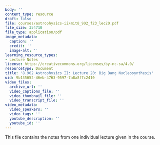 ```yaml
---
body: ''
content_type: resource
draft: false
file: courses/astrophysics-ii/mit8_902_f23_lec20.pdf
file_size: 354710
file_type: application/pdf
image_metadata:
  caption: ''
  credit: ''
  image-alt: ''
learning_resource_types:
- Lecture Notes
license: https://creativecommons.org/licenses/by-nc-sa/4.0/
resourcetype: Document
title: '8.902 Astrophysics II: Lecture 20: Big Bang Nucleosynthesis'
uid: 9b135652-46eb-4763-9597-7a8a8f7c2410
video_files:
  archive_url: ''
  video_captions_file: ''
  video_thumbnail_file: ''
  video_transcript_file: ''
video_metadata:
  video_speakers: ''
  video_tags: ''
  youtube_description: ''
  youtube_id: ''
---
```

This file contains the notes from one individual lecture given in the course.